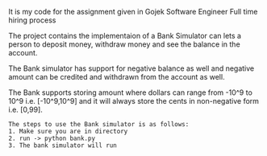 It is my code for the assignment given in Gojek Software Engineer Full time hiring process

The project contains the implementaion of a Bank Simulator can lets a person to deposit money, withdraw money and see the balance in the account.

The Bank simulator has support for negative balance as well and negative amount can be credited and withdrawn from the account as well.

The Bank supports storing amount where dollars can range from -10^9 to 10^9 i.e. [-10^9,10^9] and it will always store the cents in non-negative form i.e. [0,99].

```
The steps to use the Bank simulator is as follows:
1. Make sure you are in directory
2. run -> python bank.py
3. The bank simulator will run
```
